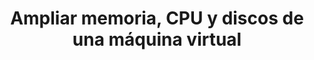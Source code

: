 ---
title: Ampliar memoria, CPU y discos de una máquina virtual
menu:
  sidebar:
    name: Ampliar recursos de una VM
    identifier: ampliar-recursos-vm
    parent: gestion-maquinas-kvm
    weight: 5
---